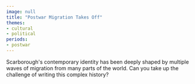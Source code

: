 ```yaml
---
image: null
title: "Postwar Migration Takes Off"
themes: 
- cultural
- political
periods:
- postwar
---
```


Scarborough's contemporary identity has been deeply shaped by multiple waves of migration from many parts of the world.  Can you take up the challenge of writing this complex history? 
